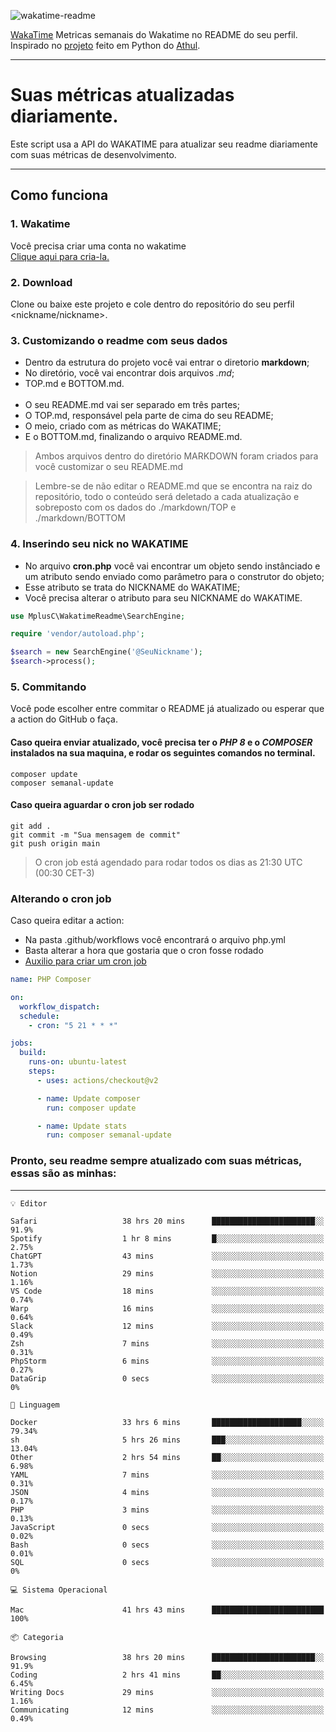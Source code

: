 ![wakatime-readme](https://socialify.git.ci/bymatheus/wakatime-readme/image?description=1&descriptionEditable=M%C3%A9tricas%20semanais%20do%20Wakatime%20no%20seu%20README%20de%20perfil.&font=KoHo&forks=1&language=1&owner=1&pattern=Signal&stargazers=1&theme=Dark)

[WakaTime](https://wakatime.com) Metricas semanais do Wakatime no README do seu perfil. <br>
Inspirado no [projeto](https://github.com/athul/waka-readme) feito em Python do [Athul](https://github.com/athul).
___

# Suas métricas atualizadas diariamente.
Este script usa a API do WAKATIME para atualizar seu readme diariamente com suas métricas de desenvolvimento.

___

## Como funciona

### 1. Wakatime
Você precisa criar uma conta no wakatime <br>
[Clique aqui para cria-la.](https://wakatime.com) 

### 2. Download
Clone ou baixe este projeto e cole dentro do repositório do seu perfil <nickname/nickname>.

### 3. Customizando o readme com seus dados
- Dentro da estrutura do projeto você vai entrar o diretorio **markdown**;  
- No diretório, você vai encontrar dois arquivos *.md*;
- TOP.md e BOTTOM.md.
<br><br>
- O seu README.md vai ser separado em três partes; 
- O TOP.md, responsável pela parte de cima do seu README;
- O meio, criado com as métricas do WAKATIME;
- E o BOTTOM.md, finalizando o arquivo README.md.<br>

> Ambos arquivos dentro do diretório MARKDOWN foram criados para você customizar o seu README.md

> Lembre-se de não editar o README.md que se encontra na raiz do repositório, todo o conteúdo será deletado a cada atualização e sobreposto com os dados do ./markdown/TOP e ./markdown/BOTTOM

### 4. Inserindo seu nick no WAKATIME
- No arquivo **cron.php** você vai encontrar um objeto sendo instânciado e um atributo sendo enviado como parâmetro para o construtor do objeto;
- Esse atributo se trata do NICKNAME do WAKATIME;
- Você precisa alterar o atributo para seu NICKNAME do WAKATIME.

```php
use MplusC\WakatimeReadme\SearchEngine;

require 'vendor/autoload.php';

$search = new SearchEngine('@SeuNickname');
$search->process();
```

### 5. Commitando
Você pode escolher entre commitar o README já atualizado ou esperar que a action do GitHub o faça. <br>

#### Caso queira enviar atualizado, você precisa ter o *PHP 8* e o *COMPOSER* instalados na sua maquina, e rodar os seguintes comandos no terminal.
```composer
composer update
composer semanal-update 
```

#### Caso queira aguardar o cron job ser rodado 
```git 
git add .
git commit -m "Sua mensagem de commit"
git push origin main
```

>O cron job está agendado para rodar todos os dias as 21:30 UTC (00:30 CET-3) 

### Alterando o cron job
Caso queira editar a action:

- Na pasta .github/workflows você encontrará o arquivo php.yml
- Basta alterar a hora que gostaria que o cron fosse rodado
- [Auxilio para criar um cron job](https://crontab.guru)

```yml
name: PHP Composer

on:
  workflow_dispatch:
  schedule:
    - cron: "5 21 * * *"

jobs:
  build:
    runs-on: ubuntu-latest
    steps:
      - uses: actions/checkout@v2

      - name: Update composer
        run: composer update

      - name: Update stats
        run: composer semanal-update
```

### Pronto, seu readme sempre atualizado com suas métricas, essas são as minhas:

___
```text
💡 Editor

Safari                   38 hrs 20 mins      ███████████████████████░░      91.9%
Spotify                  1 hr 8 mins         █░░░░░░░░░░░░░░░░░░░░░░░░      2.75%
ChatGPT                  43 mins             ░░░░░░░░░░░░░░░░░░░░░░░░░      1.73%
Notion                   29 mins             ░░░░░░░░░░░░░░░░░░░░░░░░░      1.16%
VS Code                  18 mins             ░░░░░░░░░░░░░░░░░░░░░░░░░      0.74%
Warp                     16 mins             ░░░░░░░░░░░░░░░░░░░░░░░░░      0.64%
Slack                    12 mins             ░░░░░░░░░░░░░░░░░░░░░░░░░      0.49%
Zsh                      7 mins              ░░░░░░░░░░░░░░░░░░░░░░░░░      0.31%
PhpStorm                 6 mins              ░░░░░░░░░░░░░░░░░░░░░░░░░      0.27%
DataGrip                 0 secs              ░░░░░░░░░░░░░░░░░░░░░░░░░         0%
```
```text
💬 Linguagem

Docker                   33 hrs 6 mins       ████████████████████░░░░░     79.34%
sh                       5 hrs 26 mins       ███░░░░░░░░░░░░░░░░░░░░░░     13.04%
Other                    2 hrs 54 mins       ██░░░░░░░░░░░░░░░░░░░░░░░      6.98%
YAML                     7 mins              ░░░░░░░░░░░░░░░░░░░░░░░░░      0.31%
JSON                     4 mins              ░░░░░░░░░░░░░░░░░░░░░░░░░      0.17%
PHP                      3 mins              ░░░░░░░░░░░░░░░░░░░░░░░░░      0.13%
JavaScript               0 secs              ░░░░░░░░░░░░░░░░░░░░░░░░░      0.02%
Bash                     0 secs              ░░░░░░░░░░░░░░░░░░░░░░░░░      0.01%
SQL                      0 secs              ░░░░░░░░░░░░░░░░░░░░░░░░░         0%
```
```text
💻 Sistema Operacional

Mac                      41 hrs 43 mins      █████████████████████████       100%
```
```text
📦 Categoria

Browsing                 38 hrs 20 mins      ███████████████████████░░      91.9%
Coding                   2 hrs 41 mins       ██░░░░░░░░░░░░░░░░░░░░░░░      6.45%
Writing Docs             29 mins             ░░░░░░░░░░░░░░░░░░░░░░░░░      1.16%
Communicating            12 mins             ░░░░░░░░░░░░░░░░░░░░░░░░░      0.49%
```
